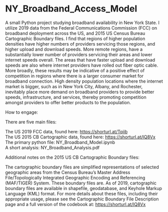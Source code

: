 # NY_Broadband_Access_Model
A small Python project studying broadband availability in New York State. I utilize 2019 data from the Federal Communications Commission (FCC) on broadband deployment across the US, and 2015 US Census Bureau Cartographic Boundary files. I find that regions of higher population densities have higher numbers of providers servicing those regions, and higher upload and download speeds. More remote regions, have a substantially lower number of providers servicing their areas and lower internet speeds overall. The areas that have faster upload and download speeds are also where internet providers have rolled out fiber optic cable. More broadly, these results may be indicative of a positive effect of competition in regions where there is a larger consumer market for broadband connection. High density population locations where the internet market is bigger, such as in New York City, Albany, and Rochester, inevitably place more demand on broadband providers to provide better speeds, infrastructure, and services, thereby promoting competition amongst providers to offer better products to the population.

How to engage:

There are five main files:

The US 2019 FCC data, found here: https://shorturl.at/Tqiib \
The US 2015 CB Cartographic data, found here: https://shorturl.at/lQ8Vx \
The primary python file: NY_Broadband_Model.ipynb \
A short analysis: NY_Broadband_Analysis.pdf

Additional notes on the 2015 US CB Cartographic Boundary files:

The cartographic boundary files are simplified representations of selected geographic areas from the Census Bureau’s Master Address File/Topologically Integrated Geographic Encoding and Referencing (MAF/TIGER) System. These boundary files are. As of 2019, cartographic boundary files are available in shapefile, geodatabase, and Keyhole Markup Language (KML) format. For more details about these files, including their appropriate usage, please see the Cartographic Boundary File Description page and a full version of the codebook at: https://shorturl.at/lQ8Vx
